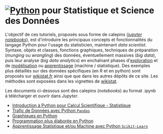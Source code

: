 # <a href="https://www.python.org/"><img src="https://upload.wikimedia.org/wikipedia/commons/thumb/f/f8/Python_logo_and_wordmark.svg/390px-Python_logo_and_wordmark.svg.png" style="max-width: 150px; display: inline" alt="Python"/></a> pour Statistique et Science des Données

L'objectif de ces tutoriels, proposés sous forme de calepins ([*jupyter notebooks*](http://jupyter.org/)), est d'introduire les principaux concepts et fonctionnalités du langage Python pour l'usage du statisticien, maintenant *data scientist*. Syntaxe, objets et classes, fonctions graphiques, techniques de préparation (*munging* ou *wrangling*) des données, éventuellement massives (*big data*), puis leur analyse (*big data analytics*) en enchaînant phases d'[exploration](http://wikistat.fr/) et de [modélisation](http://wikistat.fr/) ou [apprentissage](http://wikistat.fr/) (machine / statistique). Des exemples plus détaillés sur des données spécifiques (en R et en python) sont proposés sur [wikistat.fr](http://wikistat.fr/) ainsi que que dans les autres dépôts de ce site. Les méthodes sont exposées dans les vignettes de [wikistat](http://wikistat.fr/).

Les documents ci-dessous sont des calepins (*notebooks*) au format .ipynb à télécharger et ouvrir dans *Jupyter*.

* [Introduction à Python pour  Calcul Scientifique - Statistique](https://github.com/wikistat/Wikistat-Intro-Python/blob/master/Cal1-introPython.ipynb)
* [Trafic de Données avec Python `Pandas`](https://github.com/wikistat/Intro-Python/blob/master/Cal2-PythonPandas.ipynb)
* [Graphiques en Python](https://github.com/wikistat/Intro-Python/blob/master/Cal3-PythonGraphes.ipynb)
* [Programmation plus élaborée en Python](http://wikistat.fr/Notebooks/Cal4-PythonProgram.ipynb)
* [Apprentissage Statistique et/ou Machine avec Python `Scikit-Learn`](https://github.com/wikistat/Intro-Python/blob/master/Cal5-PythonSklearn.ipynb)

